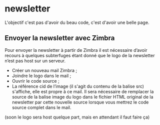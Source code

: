# newsletter

L'objectif c'est pas d'avoir du beau code, c'est d'avoir une belle page.

## Envoyer la newsletter avec Zimbra
Pour envoyer la newsletter à partir de Zimbra il est nécessaire d’avoir recours à quelques subterfuges étant donné que le logo de la newsletter n’est pas host sur un serveur.
- Créer un nouveau mail Zimbra ;
- Joindre le logo dans le mail ;
- Ouvrir le code source ;
- La référence cid de l’image (il s'agit du contenu de la balise src) s'affiche, elle est propre à ce mail. Il sera nécessaire de remplacer la source de la balise image du logo dans le fichier HTML original de la newsletter par cette nouvelle source lorsque vous mettrez le code source complet dans le mail.

(soon le logo sera host quelque part, mais en attendant il faut faire ça)

